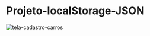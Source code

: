 # Projeto-localStorage-JSON

![tela-cadastro-carros](https://github.com/user-attachments/assets/b99a1109-b3f6-4749-88a2-bd180216c094)

